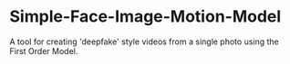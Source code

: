# Simple-Face-Image-Motion-Model
A tool for creating 'deepfake' style videos from a single photo using the First Order Model.
